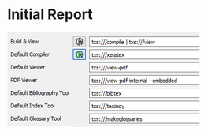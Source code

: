 # Initial Report


![Default LATEX Properties](https://raw.githubusercontent.com/prasannjeet/Initial-Report/master/images/Screenshot_1.png)